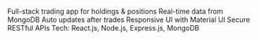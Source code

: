 
Full-stack trading app for holdings & positions Real-time data from MongoDB Auto updates after trades Responsive UI with Material UI Secure RESTful APIs Tech: React.js, Node.js, Express.js, MongoDB
